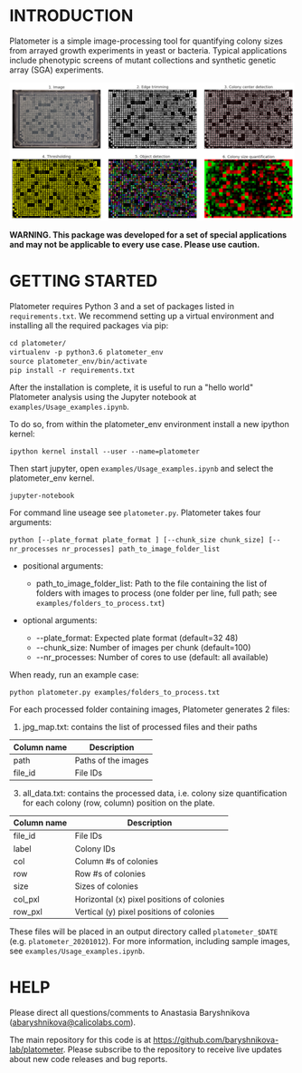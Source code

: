 INTRODUCTION
============

Platometer is a simple image-processing tool for quantifying colony sizes from arrayed growth experiments in yeast or bacteria. Typical applications include phenotypic screens of mutant collections and synthetic genetic array (SGA) experiments.

![Platometer Overview](images/platometer_overview.png)


**WARNING. This package was developed for a set of special applications and may not be applicable to every use case. Please use caution.**


GETTING STARTED
===============

Platometer requires Python 3 and a set of packages listed in `requirements.txt`. We recommend setting up a virtual environment and installing all the required packages via pip:

```
cd platometer/
virtualenv -p python3.6 platometer_env
source platometer_env/bin/activate
pip install -r requirements.txt
```

After the installation is complete, it is useful to run a "hello world" Platometer analysis using the Jupyter notebook at `examples/Usage_examples.ipynb`. 

To do so, from within the platometer_env environment install a new ipython kernel:

```
ipython kernel install --user --name=platometer
```

Then start jupyter, open `examples/Usage_examples.ipynb` and select the platometer_env kernel.

```
jupyter-notebook
```

For command line useage see `platometer.py`. Platometer takes four arguments:

```
python [--plate_format plate_format ] [--chunk_size chunk_size] [--nr_processes nr_processes] path_to_image_folder_list
```
- positional arguments:
  - path_to_image_folder_list: Path to the file containing the list of folders with images to process (one folder per line, full path; see `examples/folders_to_process.txt`)

- optional arguments:
  - --plate_format: Expected plate format (default=32 48)
  - --chunk_size: Number of images per chunk (default=100)
  - --nr_processes: Number of cores to use (default: all available)

When ready, run an example case:

```
python platometer.py examples/folders_to_process.txt
```

For each processed folder containing images, Platometer generates 2 files: 

1. jpg_map.txt: contains the list of processed files and their paths

|Column name|Description|
|-|-|
|path|Paths of the images|
|file_id|File IDs|

3. all_data.txt: contains the processed data, i.e. colony size quantification for each colony (row, column) position on the plate. 

|Column name|Description|
|-|-|
|file_id|File IDs|
|label|Colony IDs|
|col|Column #s of colonies|
|row|Row #s of colonies|
|size|Sizes of colonies|
|col_pxl|Horizontal (x) pixel positions of colonies|
|row_pxl|Vertical (y) pixel positions of colonies|

These files will be placed in an output directory called `platometer_$DATE` (e.g. `platometer_20201012`). For more information, including sample images, see `examples/Usage_examples.ipynb`.

HELP
====

Please direct all questions/comments to Anastasia Baryshnikova (<abaryshnikova@calicolabs.com>).

The main repository for this code is at <https://github.com/baryshnikova-lab/platometer>. Please subscribe to the repository to receive live updates about new code releases and bug reports.
